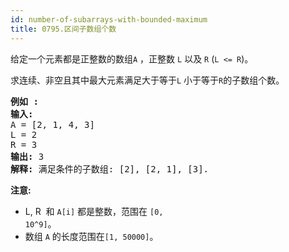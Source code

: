 ```yaml
---
id: number-of-subarrays-with-bounded-maximum
title: 0795.区间子数组个数
---
```

给定一个元素都是正整数的数组<code>A</code> ，正整数 <code>L</code> 以及 <code>R</code> (<code>L &lt;= R</code>)。

求连续、非空且其中最大元素满足大于等于<code>L</code> 小于等于<code>R</code>的子数组个数。


<pre><strong>例如 :</strong><br/><strong>输入:</strong> <br/>A = [2, 1, 4, 3]<br/>L = 2<br/>R = 3<br/><strong>输出:</strong> 3<br/><strong>解释:</strong> 满足条件的子数组: [2], [2, 1], [3].<br/></pre>

**注意:**


- L, R  和 <code>A[i]</code> 都是整数，范围在 <code>[0, 10^9]</code>。
- 数组 <code>A</code> 的长度范围在<code>[1, 50000]</code>。
